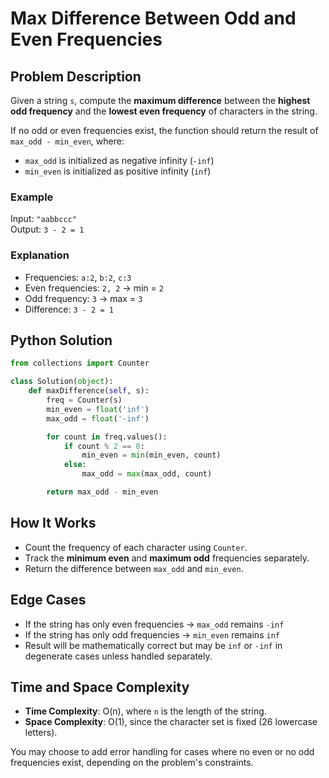 # Max Difference Between Odd and Even Frequencies

## Problem Description

Given a string `s`, compute the **maximum difference** between the **highest odd frequency** and the **lowest even frequency** of characters in the string.

If no odd or even frequencies exist, the function should return the result of `max_odd - min_even`, where:
- `max_odd` is initialized as negative infinity (`-inf`)
- `min_even` is initialized as positive infinity (`inf`)

### Example

Input: `"aabbccc"`  
Output: `3 - 2 = 1`

### Explanation

- Frequencies: `a:2`, `b:2`, `c:3`
- Even frequencies: `2, 2` → min = `2`
- Odd frequency: `3` → max = `3`
- Difference: `3 - 2 = 1`

## Python Solution

```python
from collections import Counter

class Solution(object):
    def maxDifference(self, s):
        freq = Counter(s)
        min_even = float('inf')
        max_odd = float('-inf')

        for count in freq.values():
            if count % 2 == 0:
                min_even = min(min_even, count)
            else:
                max_odd = max(max_odd, count)

        return max_odd - min_even
```

## How It Works

- Count the frequency of each character using `Counter`.
- Track the **minimum even** and **maximum odd** frequencies separately.
- Return the difference between `max_odd` and `min_even`.

## Edge Cases

- If the string has only even frequencies → `max_odd` remains `-inf`
- If the string has only odd frequencies → `min_even` remains `inf`
- Result will be mathematically correct but may be `inf` or `-inf` in degenerate cases unless handled separately.

## Time and Space Complexity

- **Time Complexity**: O(n), where `n` is the length of the string.
- **Space Complexity**: O(1), since the character set is fixed (26 lowercase letters).

You may choose to add error handling for cases where no even or no odd frequencies exist, depending on the problem's constraints.
